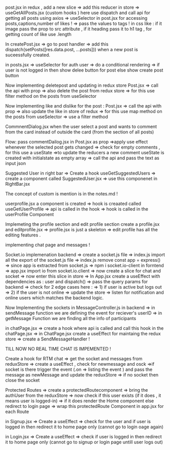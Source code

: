 post.jsx
in redux , add a new slice => add this reducer in store => useGetAllPosts.jsx (custom hooks ) here use dispatch and call api for getting all posts using axios => useSelector in post.jsx for accessing posts,captions,number of likes ! => pass the values to tags ! in css like :
if it image pass the prop to src attribute , if it heading pass it to h1 tag , for getting count of like use .length

In createPost.jsx => go to post handler => add this dispatch(setPosts([res.data.post, ...posts])) when a new post is suceessfully created.

in posts.jsx => useSelector for auth user => do a conditional rendering => if user is not logged in then show delee button for post else show create post button

Now implementing deletepost and updating in redux store
Post.jsx => call the api with prop => also delete the post from redux store => for this use filter method on the posts from useSelector

Now implementing like and dislike for the post :
Post.jsx => call the api with prop => also update the like in store of redux => for this use map method on the posts from useSelector => use a filter method

CommnentDialog.jsx
when the user select a post and wants to comment from the card instead of outside the card (from the section of all posts)

Flow: pass commentDailog.jsx in Post.jsx as prop =>apply use effect whenever the selected post gets changed => check for empty comments , for this use a useState =>to update the reducers a new comment useState is created with initialstate as empty array => call the api and pass the text as input json

Suggested User in right bar =>
Create a hook useGetSuggestedUsers => create a component called SuggestedUser.jsx => use this componenet in RightBar.jsx

The concept of custom is mention is in the notes.md !

userprofile.jsx a component is created => hook is creaated called useGetUserProfile => api is called in the hook => hook is called in the userProfile Component

Implemeting the profile section and edit profile section
create a profile.jsx and editprofile.jsx => profile.jsx is just a skeleton => edit profile has all the editing features .

implementing chat page and messages !

Socket.io implemenation
backend => create a socket.js file => index.js import all the export of the socket.js file => index.js remove const app = express() => since app is extracted from socket.js => npm i socket.io-client in forntend => app.jsx import io from socket.io.client => now create a slice for chat and socket => now enter this slice in store
=> In App.jsx create a useEffect with dependencies as : user and dispatch() => pass the query params for backend => check for 2 edge cases here : => 1) if user is active but logs out => 2) if the user is not online => update the store
=> listen for notification and online users which matches the backend logic.

Now Implementing the sockets in MessageController.js in backend => in sendMessage function we are defining the event for reciever's userID =>
in getMessage Function we are finding all the info of participants

in chatPage.jsx => create a hook where api is called and call this hook in the chatPage.jsx => in ChatPage.jsx create a useEffect for maintaing the redux store => create a SendMessageHandler !

TILL NOW NO REAL TIME CHAT IS IMPEMENTED !

Create a hook for RTM chat => get the socket and messages from reduxStore => create a useEffect , check for newmessage and osck =>if socket is there trigger the event (.on => listing the event ) and pass the message as newMessage and update the reduxStore => if no socket then close the socket

Protected Routes =>
create a protectedRoutecomponent => bring the authUser from the reduxStore => now check if this user exists (if it does , it means user is logged-in) => if it does render the Home component else redirect to login page => wrap this protectedRoute Component in app.jsx for each Route

in Signup.jsx => Create a useEffect => check for the user and if user is logged in then redirect it to home page only (cannot go to login oage again)

in Login.jsx => Create a useEffect => check if user is logged in then redirect it to home page only (cannot go to signup or login page untill user logs out)
